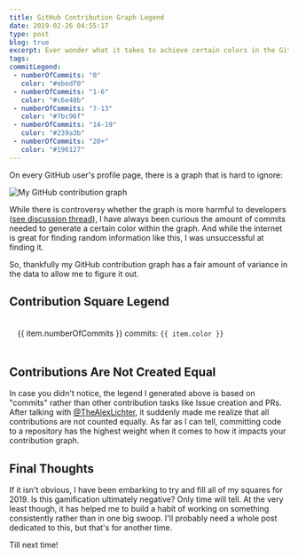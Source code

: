```yaml
---
title: GitHub Contribution Graph Legend
date: 2019-02-26 04:55:17
type: post
blog: true
excerpt: Ever wonder what it takes to achieve certain colors in the GitHub contribution graph? Here's a quick post on what I found.
tags:
commitLegend:
 - numberOfCommits: "0"
   color: "#ebedf0"
 - numberOfCommits: "1-6"
   color: "#c6e48b"
 - numberOfCommits: "7-13"
   color: "#7bc96f"
 - numberOfCommits: "14-19"
   color: "#239a3b"
 - numberOfCommits: "20+"
   color: "#196127"
---
```


On every GitHub user's profile page, there is a graph that is hard to ignore:

![My GitHub contribution graph](/images/2019/2019-02-26-contribution-graph.png)

While there is controversy whether the graph is more harmful to developers ([see discussion thread](https://twitter.com/EmmaWedekind/status/1099235211555074048)), I have always been curious the amount of commits needed to generate a certain color within the graph. And while the internet is great for finding random information like this, I was unsuccessful at finding it. 

So, thankfully my GitHub contribution graph has a fair amount of variance in the data to allow me to figure it out.

## Contribution Square Legend

<ul style="padding-left: 0">
  <li v-for="item in this.$frontmatter.commitLegend" 
    style="padding: 5px 15px; display: flex; align-items: center; margin-left: 0">
    <div :style="`background-color: ${item.color}; width: 50px; height: 50px; margin-right: 15px`"></div>
    <p>{{ item.numberOfCommits }} commits: <code>{{ item.color }}</code></p>
  </li>
</ul>

## Contributions Are Not Created Equal

In case you didn't notice, the legend I generated above is based on "commits" rather than other contribution tasks like Issue creation and PRs. After talking with [@TheAlexLichter](https://twitter.com/TheAlexLichter), it suddenly made me realize that all contributions are not counted equally. As far as I can tell, committing code to a repository has the highest weight when it comes to how it impacts your contribution graph.

## Final Thoughts

If it isn't obvious, I have been embarking to try and fill all of my squares for 2019. Is this gamification ultimately negative? Only time will tell. At the very least though, it has helped me to build a habit of working on something consistently rather than in one big swoop. I'll probably need a whole post dedicated to this, but that's for another time.

Till next time!
